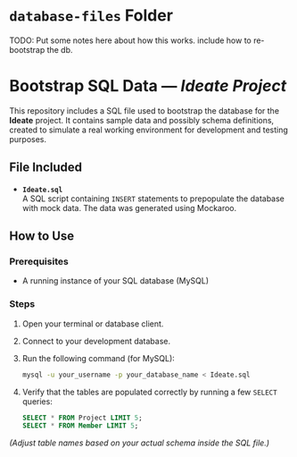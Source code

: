 # `database-files` Folder

TODO: Put some notes here about how this works.  include how to re-bootstrap the db. 

#  Bootstrap SQL Data — *Ideate Project*

This repository includes a SQL file used to bootstrap the database for the **Ideate** project. It contains sample data and possibly schema definitions, created to simulate a real working environment for development and testing purposes.

## File Included

- **`Ideate.sql`**  
  A SQL script containing `INSERT` statements to prepopulate the database with mock data. The data was generated using Mockaroo. 

## How to Use

### Prerequisites

- A running instance of your SQL database (MySQL)
### Steps

1. Open your terminal or database client.
2. Connect to your development database.
3. Run the following command (for MySQL):
   ```bash
   mysql -u your_username -p your_database_name < Ideate.sql
   ```

4. Verify that the tables are populated correctly by running a few `SELECT` queries:
   ```sql
   SELECT * FROM Project LIMIT 5;
   SELECT * FROM Member LIMIT 5;
   ```

*(Adjust table names based on your actual schema inside the SQL file.)*



